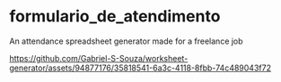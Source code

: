 # formulario_de_atendimento

An attendance spreadsheet generator made for a freelance job


https://github.com/Gabriel-S-Souza/worksheet-generator/assets/94877176/35818541-6a3c-4118-8fbb-74c489043f72

